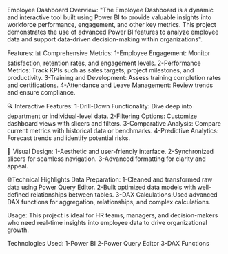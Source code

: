 
Employee Dashboard
Overview:
"The Employee Dashboard is a dynamic and interactive tool built using Power BI to provide valuable insights into workforce performance, engagement, and other key metrics. This project demonstrates the use of advanced Power BI features to analyze employee data and support data-driven decision-making within organizations".

Features:
📊 Comprehensive Metrics:
1-Employee Engagement: Monitor satisfaction, retention rates, and engagement levels.
2-Performance Metrics: Track KPIs such as sales targets, project milestones, and productivity.
3-Training and Development: Assess training completion rates and certifications.
4-Attendance and Leave Management: Review trends and ensure compliance.

🔍 Interactive Features:
1-Drill-Down Functionality: Dive deep into department or individual-level data.
2-Filtering Options: Customize dashboard views with slicers and filters.
3-Comparative Analysis: Compare current metrics with historical data or benchmarks.
4-Predictive Analytics: Forecast trends and identify potential risks.

🎨 Visual Design:
1-Aesthetic and user-friendly interface.
2-Synchronized slicers for seamless navigation.
3-Advanced formatting for clarity and appeal.

🌐Technical Highlights
Data Preparation:
1-Cleaned and transformed raw data using Power Query Editor.
2-Built optimized data models with well-defined relationships between tables.
3-DAX Calculations:Used advanced DAX functions for aggregation, relationships, and complex calculations.

Usage:
This project is ideal for HR teams, managers, and decision-makers who need real-time insights into employee data to drive organizational growth.

Technologies Used:
1-Power BI
2-Power Query Editor
3-DAX Functions